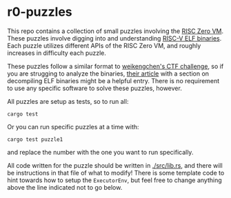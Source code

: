 # r0-puzzles

This repo contains a collection of small puzzles involving the [RISC Zero VM](https://dev.risczero.com/api/next/zkvm/). These puzzles involve digging into and understanding [RISC-V ELF binaries](https://github.com/riscv-non-isa/riscv-elf-psabi-doc/blob/master/riscv-elf.adoc). Each puzzle utilizes different APIs of the RISC Zero VM, and roughly increases in difficulty each puzzle.

These puzzles follow a similar format to [weikengchen's CTF challenge](https://github.com/weikengchen/zkctf-r0-season1), so if you are strugging to analyze the binaries, [their article](https://l2ivresearch.substack.com/i/138905838/look-at-the-risc-v) with a section on decompiling ELF binaries might be a helpful entry. There is no requirement to use any specific software to solve these puzzles, however.

All puzzles are setup as tests, so to run all:

```console
cargo test
```

Or you can run specific puzzles at a time with:

```console
cargo test puzzle1
```

and replace the number with the one you want to run specifically.

All code written for the puzzle should be written in [./src/lib.rs](./src/lib.rs), and there will be instructions in that file of what to modify! There is some template code to hint towards how to setup the `ExecutorEnv`, but feel free to change anything above the line indicated not to go below.
